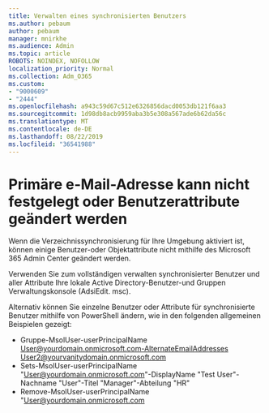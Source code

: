 ```yaml
---
title: Verwalten eines synchronisierten Benutzers
ms.author: pebaum
author: pebaum
manager: mnirkhe
ms.audience: Admin
ms.topic: article
ROBOTS: NOINDEX, NOFOLLOW
localization_priority: Normal
ms.collection: Adm_O365
ms.custom:
- "9000609"
- "2444"
ms.openlocfilehash: a943c59d67c512e6326856dacd0053db121f6aa3
ms.sourcegitcommit: 1d98db8acb9959aba3b5e308a567ade6b62da56c
ms.translationtype: MT
ms.contentlocale: de-DE
ms.lasthandoff: 08/22/2019
ms.locfileid: "36541988"
---
```

# <a name="unable-to-set-primary-email-address-or-change-user-attributes"></a>Primäre e-Mail-Adresse kann nicht festgelegt oder Benutzerattribute geändert werden

Wenn die Verzeichnissynchronisierung für Ihre Umgebung aktiviert ist, können einige Benutzer-oder Objektattribute nicht mithilfe des Microsoft 365 Admin Center geändert werden.

Verwenden Sie zum vollständigen verwalten synchronisierter Benutzer und aller Attribute Ihre lokale Active Directory-Benutzer-und Gruppen Verwaltungskonsole (AdsiEdit. msc).  

Alternativ können Sie einzelne Benutzer oder Attribute für synchronisierte Benutzer mithilfe von PowerShell ändern, wie in den folgenden allgemeinen Beispielen gezeigt: 
- Gruppe-MsolUser-userPrincipalName User@yourdomain.onmicrosoft.com-AlternateEmailAddresses User2@yourvanitydomain.onmicrosoft.com
- Sets-MsolUser-userPrincipalName "User@yourdomain.onmicrosoft.com"-DisplayName "Test User"-Nachname "User"-Titel "Manager"-Abteilung "HR"
- Remove-MsolUser-userPrincipalName "User@yourdomain.onmicrosoft.com